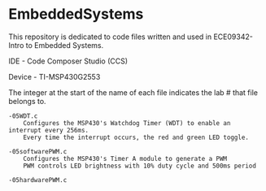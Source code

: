 # EmbeddedSystems
This repository is dedicated to code files written and used in ECE09342-Intro to Embedded Systems.

IDE - Code Composer Studio (CCS)

Device - TI-MSP430G2553

The integer at the start of the name of each file indicates the lab # that file belongs to.

    -05WDT.c 
        Configures the MSP430's Watchdog Timer (WDT) to enable an interrupt every 256ms.
        Every time the interrupt occurs, the red and green LED toggle.
    
    -05softwarePWM.c
        Configures the MSP430's Timer A module to generate a PWM
        PWM controls LED brightness with 10% duty cycle and 500ms period
        
    -05hardwarePWM.c
        
